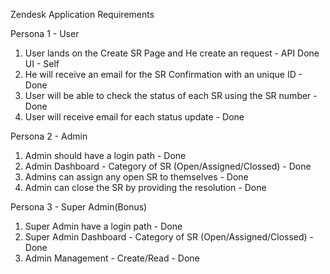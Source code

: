 Zendesk Application Requirements

Persona 1 - User
1. User lands on the Create SR Page and He create an request -  API Done UI - Self
2. He will receive an email for the SR Confirmation with an unique ID - Done
3. User will be able to check the status of each SR using the SR number - Done
4. User will receive email for each status update - Done


Persona 2 - Admin
1. Admin should have a login path - Done
2. Admin Dashboard - Category of SR (Open/Assigned/Clossed) - Done
3. Admins can assign any open SR to themselves - Done
4. Admin can close the SR by providing the resolution - Done

Persona 3 - Super Admin(Bonus)
1. Super Admin have a login path - Done
2. Super Admin Dashboard - Category of SR (Open/Assigned/Clossed) - Done
3. Admin Management - Create/Read - Done